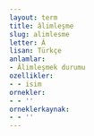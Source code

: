 ```yaml
---
layout: term
title: âlimleşme
slug: alimlesme
letter: Â
lisan: Türkçe
anlamlar:
- Âlimleşmek durumu
ozellikler:
- - isim
ornekler:
- - ''
orneklerkaynak:
- - ''
---
```

